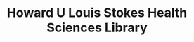 ---
layout: repo
title: "Howard U Louis Stokes Health Sciences Library"
id: 24544
permalink: repos/24544/
---